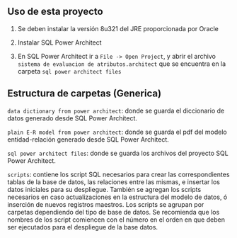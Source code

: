## Uso de esta proyecto

1) Se deben instalar la versión 8u321 del JRE proporcionada por Oracle

2) Instalar SQL Power Architect 

3) En SQL Power Architect ir a ```File -> Open Project```, y abrir el archivo ```sistema de evaluacion de atributos.architect``` que se encuentra en la carpeta ```sql power architect files```

## Estructura de carpetas (Generica)

```data dictionary from power architect```: donde se guarda el diccionario de datos generado desde SQL Power Architect.

```plain E-R model from power architect```: donde se guarda el pdf del modelo entidad-relación generado desde SQL Power Architect.

```sql power architect files```: donde se guarda los archivos del proyecto SQL Power Architect.

```scripts```: contiene los script SQL necesarios para crear las correspondientes tablas de la base de datos, las relaciones entre las mismas, e insertar los datos iniciales para su despliegue. También se agregan los scripts necesarios en caso actualizaciones en la estructura del modelo de datos, ó inserción de nuevos registros maestros. Los scripts se agrupan por carpetas dependiendo del tipo de base de datos. Se recomienda que los nombres de los script comiencen con el número en el orden en que deben ser ejecutados para el despliegue de la base datos.


